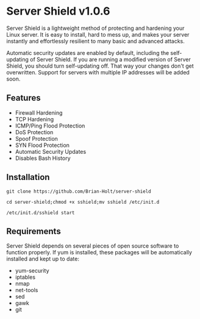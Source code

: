 Server Shield v1.0.6
=============

Server Shield is a lightweight method of protecting and hardening your Linux server. It is
easy to install, hard to mess up, and makes your server instantly and effortlessly resilient
to many basic and advanced attacks.

Automatic security updates are enabled by default, including the self-updating of Server Shield.
If you are running a modified version of Server Shield, you should turn self-updating off.
That way your changes don't get overwritten. Support for servers with multiple IP addresses
will be added soon.


Features
--------

* Firewall Hardening
* TCP Hardening
* ICMP/Ping Flood Protection
* DoS Protection
* Spoof Protection
* SYN Flood Protection
* Automatic Security Updates
* Disables Bash History


Installation
------------

    git clone https://github.com/Brian-Holt/server-shield

    cd server-shield;chmod +x sshield;mv sshield /etc/init.d

    /etc/init.d/sshield start    


Requirements
--------
Server Shield depends on several pieces of open source software to function properly. If yum
is installed, these packages will be automatically installed and kept up to date:

* yum-security
* iptables
* nmap
* net-tools
* sed
* gawk
* git